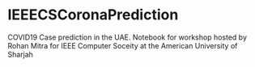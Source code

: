 # IEEECSCoronaPrediction
COVID19 Case prediction in the UAE.
Notebook for workshop hosted by Rohan Mitra for IEEE Computer Soceity at the American University of Sharjah

